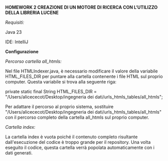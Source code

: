 **HOMEWORK 2
CREAZIONE DI UN MOTORE DI RICERCA CON L’UTILIZZO DELLA LIBRERIA LUCENE**

_Requisiti:_

Java 23 

IDE: IntelliJ

**Configurazione**

_Percorso cartella all_htmls:_

Nel file HTMLIndexer.java, è necessario modificare il valore della variabile HTML_FILES_DIR per puntare alla cartella contenente i file HTML sul proprio computer. Questa variabile si trova alla seguente riga:

private static final String HTML_FILES_DIR = "/Users/alicececot/Desktop/ingegneria dei dati/urls_htmls_tables/all_htmls";

Per adattare il percorso al proprio sistema, sostituire "/Users/alicececot/Desktop/ingegneria dei dati/urls_htmls_tables/all_htmls" con il percorso completo della cartella all_htmls sul proprio computer.

_Cartella index:_

La cartella index è vuota poiché il contenuto completo risultante dall'esecuzione del codice è troppo grande per il repository. Una volta eseguito il codice, questa cartella verrà popolata automaticamente con i dati generati.
